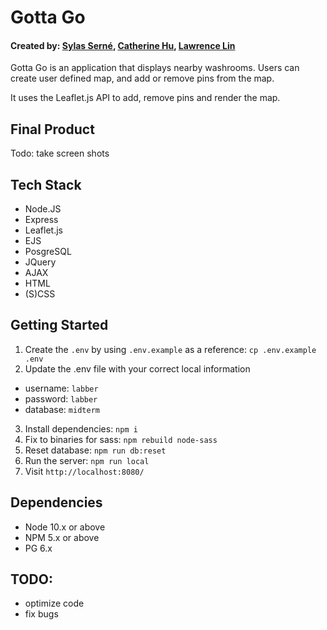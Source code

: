 # Gotta Go
#### Created by: [Sylas Serné](https://github.com/sylastheodor), [Catherine Hu](https://github.com/cthu97), [Lawrence Lin](https://github.com/lawwwlin)

Gotta Go is an application that displays nearby washrooms. Users can create user defined map, and add or remove pins from the map. 

It uses the Leaflet.js API to add, remove pins and render the map.

## Final Product

Todo: take screen shots

## Tech Stack
* Node.JS
* Express
* Leaflet.js
* EJS
* PosgreSQL
* JQuery
* AJAX
* HTML
* (S)CSS

## Getting Started

1. Create the `.env` by using `.env.example` as a reference: `cp .env.example .env`
2. Update the .env file with your correct local information 
  - username: `labber` 
  - password: `labber` 
  - database: `midterm`
3. Install dependencies: `npm i`
4. Fix to binaries for sass: `npm rebuild node-sass`
5. Reset database: `npm run db:reset`
7. Run the server: `npm run local`
8. Visit `http://localhost:8080/`

## Dependencies

- Node 10.x or above
- NPM 5.x or above
- PG 6.x

## TODO:
- optimize code
- fix bugs

